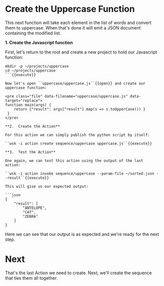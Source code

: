 # Create the Uppercase Function

This next function will take each element in the list of words and convert them to uppercase.  When that's done it will emit a JSON document containing the modified list.

**1.  Create the Javascript function**

First, let's return to the root and create a new project to hold our Javascript function:

```
mkdir -p ~/projects/uppercase
cd ~/projects/uppercase
```{{execute}}

Now let's open ``uppercase/uppercase.js``{{open}} and create our uppercase function:

<pre class="file" data-filename="uppercase/uppercase.js" data-target="replace">
function main(args) {
    return {"result": args["result"].map(s => s.toUpperCase()) }
 }
</pre>

**2.  Create the Action**

For this action we can simply publish the python script by itself:

``wsk -i action create sequence/uppercase uppercase.js``{{execute}}

**3.  Test the Action**

One again, we can test this action using the output of the last action:

``wsk -i action invoke sequence/uppercase --param-file ~/sorted.json --result``{{execute}}

This will give us our expected output:

```json
{
    "result": [
        "ANTELOPE",
        "CAT",
        "ZEBRA"
    ]
}
```

Here we can see that our output is as expected and we're ready for the next step.

# Next

That's the last Action we need to create.  Next, we'll create the sequence that ties them all together.
